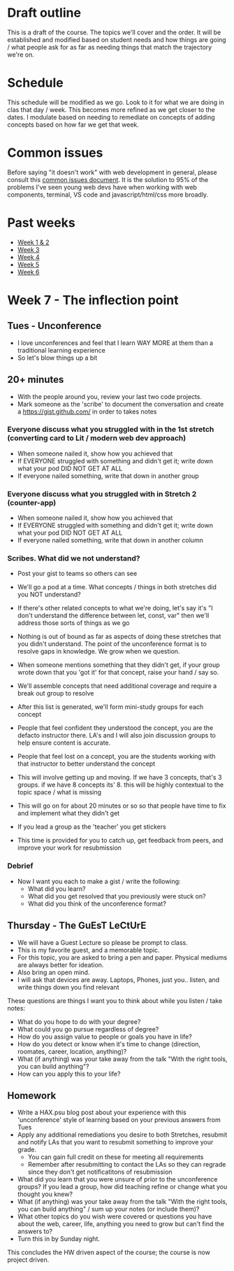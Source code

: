 # Draft outline
This is a draft of the course. The topics we'll cover and the order. It will be established and modified based on student needs and how things are going / what people ask for as far as needing things that match the trajectory we're on.

# Schedule
This schedule will be modified as we go. Look to it for what we are doing in clas that day / week. This becomes more refined as we get closer to the dates. I modulate based on needing to remediate on concepts of adding concepts based on how far we get that week.

# Common issues
Before saying "it doesn't work" with web development in general, please consult this [common issues document](common-issues.md). It is the solution to 95% of the problems I've seen young web devs have when working with web components, terminal, VS code and javascript/html/css more broadly.

# Past weeks
- [Week 1 & 2](sp25/week-1-2.md)
- [Week 3](sp25/week-3.md)
- [Week 4](sp25/week-4.md)
- [Week 5](sp25/week-5.md)
- [Week 6](sp25/week-6.md)

# Week 7 - The inflection point

## Tues - Unconference
- I love unconferences and feel that I learn WAY MORE at them than a traditional learning experience
- So let's blow things up a bit

## 20+ minutes
- With the people around you, review your last two code projects.
- Mark someone as the 'scribe' to document the conversation and create a https://gist.github.com/ in order to takes notes

### Everyone discuss what you struggled with in the 1st stretch (converting card to Lit / modern web dev approach)

- When someone nailed it, show how you achieved that
- If EVERYONE struggled with something and didn't get it; write down what your pod DID NOT GET AT ALL
- If everyone nailed something, write that down in another group

### Everyone discuss what you struggled with in Stretch 2 (counter-app)

- When someone nailed it, show how you achieved that
- If EVERYONE struggled with something and didn't get it; write down what your pod DID NOT GET AT ALL
- If everyone nailed something, write that down in another column

### Scribes. What did we not understand?
- Post your gist to teams so others can see
- We'll go a pod at a time. What concepts / things in both stretches did you NOT understand?
- If there's other related concepts to what we're doing, let's say it's "I don't understand the difference between let, const, var" then we'll address those sorts of things as we go
- Nothing is out of bound as far as aspects of doing these stretches that you didn't understand. The point of the unconference format is to resolve gaps in knowledge. We grow when we question.
- When someone mentions something that they didn't get, if your group wrote down that you 'got it' for that concept, raise your hand / say so.
- We'll assemble concepts that need additional coverage and require a break out group to resolve
- After this list is generated, we'll form mini-study groups for each concept
- People that feel confident they understood the concept, you are the defacto instructor there. LA's and I will also join discussion groups to help ensure content is accurate.
- People that feel lost on a concept, you are the students working with that instructor to better understand the concept

- This will involve getting up and moving. If we have 3 concepts, that's 3 groups. if we have 8 concepts its' 8. this will be highly contextual to the topic space / what is missing
- This will go on for about 20 minutes or so so that people have time to fix and implement what they didn't get
- If you lead a group as the 'teacher' you get stickers
- This time is provided for you to catch up, get feedback from peers, and improve your work for resubmission

### Debrief
- Now I want you each to make a gist / write the following:
  - What did you learn?
  - What did you get resolved that you previously were stuck on?
  - What did you think of the unconference format?


## Thursday - The GuEsT LeCtUrE
- We will have a Guest Lecture so please be prompt to class.
- This is my favorite guest, and a memorable topic.
- For this topic, you are asked to bring a pen and paper. Physical mediums are always better for ideation.
- Also bring an open mind.
- I will ask that devices are away. Laptops, Phones, just you.. listen, and write things down you find relevant

These questions are things I want you to think about while you listen / take notes:

- What do you hope to do with your degree?
- What could you go pursue regardless of degree?
- How do you assign value to people or goals you have in life?
- How do you detect or know when it's time to change (direction, roomates, career, location, anything)?
- What (if anything) was your take away from the talk "With the right tools, you can build anything"?
- How can you apply this to your life?

## Homework
- Write a HAX.psu blog post about your experience with this 'unconference' style of learning based on your previous answers from Tues
- Apply any additional remediations you desire to both Stretches, resubmit and notify LAs that you want to resubmit something to improve your grade.
  - You can gain full credit on these for meeting all requirements
  - Remember after resubmitting to contact the LAs so they can regrade since they don't get notificatitons of resubmission
- What did you learn that you were unsure of prior to the unconference groups? If you lead a group, how did teaching refine or change what you thought you knew?
- What (if anything) was your take away from the talk "With the right tools, you can build anything" / sum up your notes (or include them)?
- What other topics do you wish were covered or questions you have about the web, career, life, anything you need to grow but can't find the answers to?
- Turn this in by Sunday night.

This concludes the HW driven aspect of the course; the course is now project driven.

